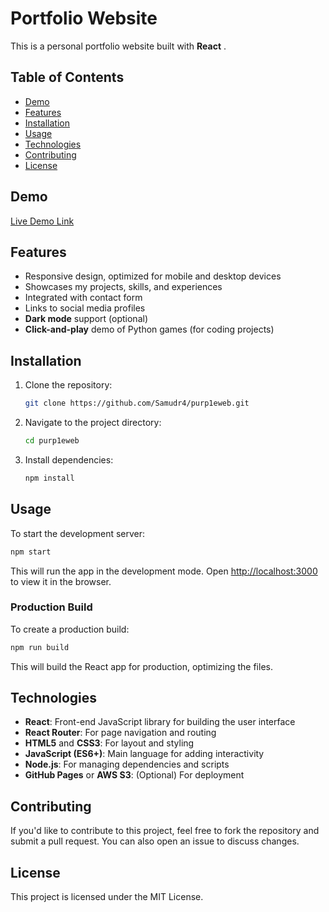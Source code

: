# Portfolio Website

This is a personal portfolio website built with **React** .

## Table of Contents

- [Demo](#demo)
- [Features](#features)
- [Installation](#installation)
- [Usage](#usage)
- [Technologies](#technologies)
- [Contributing](#contributing)
- [License](#license)

## Demo

[Live Demo Link](https://samudr4.github.io/purp1eweb/)  

## Features

- Responsive design, optimized for mobile and desktop devices
- Showcases my projects, skills, and experiences
- Integrated with contact form
- Links to social media profiles
- **Dark mode** support (optional)
- **Click-and-play** demo of Python games (for coding projects)

## Installation

1. Clone the repository:

   ```bash
   git clone https://github.com/Samudr4/purp1eweb.git
   ```

2. Navigate to the project directory:

   ```bash
   cd purp1eweb
   ```

3. Install dependencies:

   ```bash
   npm install
   ```

## Usage

To start the development server:

```bash
npm start
```

This will run the app in the development mode. Open [http://localhost:3000](http://localhost:3000) to view it in the browser.

### Production Build

To create a production build:

```bash
npm run build
```

This will build the React app for production, optimizing the files.

## Technologies

- **React**: Front-end JavaScript library for building the user interface
- **React Router**: For page navigation and routing
- **HTML5** and **CSS3**: For layout and styling
- **JavaScript (ES6+)**: Main language for adding interactivity
- **Node.js**: For managing dependencies and scripts
- **GitHub Pages** or **AWS S3**: (Optional) For deployment


## Contributing

If you'd like to contribute to this project, feel free to fork the repository and submit a pull request. You can also open an issue to discuss changes.

## License

This project is licensed under the MIT License.
